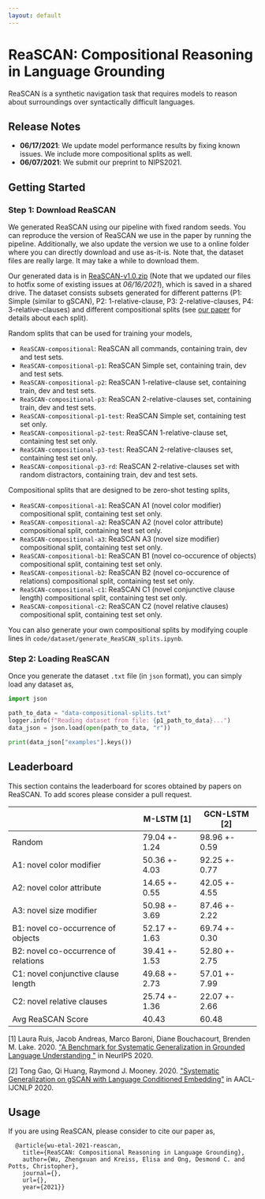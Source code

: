 ```yaml
---
layout: default
---
```


# ReaSCAN: Compositional Reasoning in Language Grounding

ReaSCAN is a synthetic navigation task that requires models to reason about surroundings over syntactically difficult languages.

## Release Notes
* **06/17/2021**: We update model performance results by fixing known issues. We include more compositional splits as well. 
* **06/07/2021**: We submit our preprint to NIPS2021.

## Getting Started

### Step 1: Download ReaSCAN

We generated ReaSCAN using our pipeline with fixed random seeds. You can reproduce the version of ReaSCAN we use in the paper by running the pipeline. Additionally, we also update the version we use to a online folder where you can directly download and use as-it-is. Note that, the dataset files are really large. It may take a while to download them.

Our generated data is in [ReaSCAN-v1.0.zip](https://drive.google.com/file/d/1tRCl-ciPSz-XRDYFgy0O36YpDl48VydP/view?usp=sharing) (Note that we updated our files to hotfix some of existing issues at *06/16/2021*), which is saved in a shared drive. The dataset consists subsets generated for different patterns (P1: Simple (similar to gSCAN), P2: 1-relative-clause, P3: 2-relative-clauses, P4: 3-relative-clauses) and different compositional splits (see [our paper]() for details about each split).

Random splits that can be used for training your models,
* `ReaSCAN-compositional`: ReaSCAN all commands, containing train, dev and test sets.
* `ReaSCAN-compositional-p1`: ReaSCAN Simple set, containing train, dev and test sets.
* `ReaSCAN-compositional-p2`: ReaSCAN 1-relative-clause set, containing train, dev and test sets.
* `ReaSCAN-compositional-p3`: ReaSCAN 2-relative-clauses set, containing train, dev and test sets.
* `ReaSCAN-compositional-p1-test`: ReaSCAN Simple set, containing test set only.
* `ReaSCAN-compositional-p2-test`: ReaSCAN 1-relative-clause set, containing test set only.
* `ReaSCAN-compositional-p3-test`: ReaSCAN 2-relative-clauses set, containing test set only.
* `ReaSCAN-compositional-p3-rd`: ReaSCAN 2-relative-clauses set with random distractors, containing train, dev and test sets.

Compositional splits that are designed to be zero-shot testing splits,
* `ReaSCAN-compositional-a1`: ReaSCAN A1 (novel color modifier) compositional split, containing test set only.
* `ReaSCAN-compositional-a2`: ReaSCAN A2 (novel color attribute) compositional split, containing test set only.
* `ReaSCAN-compositional-a3`: ReaSCAN A3 (novel size modifier) compositional split, containing test set only.
* `ReaSCAN-compositional-b1`: ReaSCAN B1 (novel co-occurence of objects) compositional split, containing test set only.
* `ReaSCAN-compositional-b2`: ReaSCAN B2 (novel co-occurence of relations) compositional split, containing test set only.
* `ReaSCAN-compositional-c1`: ReaSCAN C1 (novel conjunctive clause length) compositional split, containing test set only.
* `ReaSCAN-compositional-c2`: ReaSCAN C2 (novel relative clauses) compositional split, containing test set only.

You can also generate your own compositional splits by modifying couple lines in `code/dataset/generate_ReaSCAN_splits.ipynb`.

### Step 2: Loading ReaSCAN

Once you generate the dataset ``.txt`` file (in ``json`` format), you can simply load any dataset as,
```python
import json

path_to_data = "data-compositional-splits.txt"
logger.info(f"Reading dataset from file: {p1_path_to_data}...")
data_json = json.load(open(path_to_data, "r"))

print(data_json["examples"].keys())
```

## Leaderboard
This section contains the leaderboard for scores obtained by papers on ReaSCAN. To add scores please consider a pull request. 

|                                      | M-LSTM [1]      | GCN-LSTM [2]   |
|--------------------------------------|-----------------|----------------|
| Random                               | 79.04 +\- 1.24  | 98.96 +\- 0.59 |
| A1: novel color modifier             | 50.36 +\- 4.03  | 92.25 +\- 0.77 |
| A2: novel color attribute            | 14.65 +\- 0.55  | 42.05 +\- 4.55 |
| A3: novel size modifier              | 50.98 +\- 3.69  | 87.46 +\- 2.22 |
| B1: novel co-occurrence of objects   | 52.17 +\- 1.63  | 69.74 +\- 0.30 |
| B2: novel co-occurrence of relations | 39.41 +\- 1.53  | 52.80 +\- 2.75 |
| C1: novel conjunctive clause length  | 49.68 +\- 2.73  | 57.01 +\- 7.99 |
| C2: novel relative clauses           | 25.74 +\- 1.36  | 22.07 +\- 2.66 |
| Avg ReaSCAN Score                    | 40.43           | 60.48          |

[1] Laura Ruis, Jacob Andreas, Marco Baroni, Diane Bouchacourt, Brenden M. Lake. 2020. ["A Benchmark for Systematic Generalization in Grounded Language Understanding
"](https://proceedings.neurips.cc/paper/2020/file/e5a90182cc81e12ab5e72d66e0b46fe3-Paper.pdf) in NeurIPS 2020.

[2] Tong Gao, Qi Huang, Raymond J. Mooney. 2020. ["Systematic Generalization on gSCAN with Language Conditioned Embedding"](https://www.aclweb.org/anthology/2020.aacl-main.49.pdf) in AACL-IJCNLP 2020.


## Usage
If you are using ReaSCAN, please consider to cite our paper as,
```stex
  @article{wu-etal-2021-reascan,
    title={ReaSCAN: Compositional Reasoning in Language Grounding},
    author={Wu, Zhengxuan and Kreiss, Elisa and Ong, Desmond C. and Potts, Christopher},
    journal={},
    url={},
    year={2021}}
```
